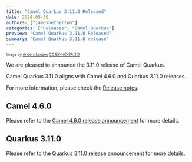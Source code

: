 ```yaml
---
title: "Camel Quarkus 3.11.0 Released"
date: 2024-05-30
authors: ["jamesnetherton"]
categories: ["Releases", "Camel Quarkus"]
preview: "Camel Quarkus 3.11.0 Released"
summary: "Camel Quarkus 3.11.0 release"
---
```


<sub><sup>Image by <a href="https://www.flickr.com/photos/lanzen/5984113332">Anders Lanzen</a> <a href="https://creativecommons.org/licenses/by-nc-sa/2.0">CC BY-NC-SA 2.0</a></sup></sub>

We are pleased to announce the 3.11.0 release of Camel Quarkus.

Camel Quarkus 3.11.0 aligns with Camel 4.6.0 and Quarkus 3.11.0 releases.

For more information, please check the [Release notes](/releases/q-3.11.0/).

## Camel 4.6.0

Please refer to the [Camel 4.6.0 release announcement](/blog/2024/05/RELEASE-4.6.0/) for more details.

## Quarkus 3.11.0

Please refer to the [Quarkus 3.11.0 release announcement](https://quarkus.io/blog/quarkus-3-11-0-released/) for more details.
